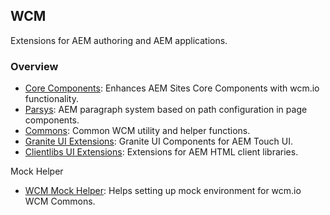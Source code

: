 ## WCM

Extensions for AEM authoring and AEM applications.

### Overview

* [Core Components](core-components/): Enhances AEM Sites Core Components with wcm.io functionality.
* [Parsys](parsys/): AEM paragraph system based on path configuration in page components.
* [Commons](commons/): Common WCM utility and helper functions.
* [Granite UI Extensions](ui/granite/): Granite UI Components for AEM Touch UI.
* [Clientlibs UI Extensions](ui/clientlibs/): Extensions for AEM HTML client libraries.

Mock Helper

* [WCM Mock Helper](https://wcm.io/testing/wcm-io-mock/wcm/): Helps setting up mock environment for wcm.io WCM Commons.
